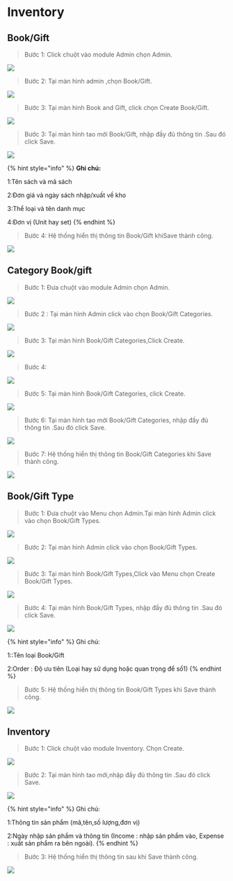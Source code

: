 # Inventory

## Book/Gift

> Bước 1: Click chuột vào module Admin chọn Admin.

![](.gitbook/assets/book1.png)

> Bước 2: Tại màn hình admin ,chọn Book/Gift.

![](.gitbook/assets/book2.png)

> Bước 3: Tại màn hình Book and Gift, click chọn Create Book/Gift.

![](.gitbook/assets/book3.png)

> Bước 3: Tại màn hình tao mới Book/Gift, nhập đầy đủ thông tin .Sau đó click Save.

![](.gitbook/assets/book4.png)

{% hint style="info" %}
**Ghi chú:**

1:Tên sách và mã sách

2:Đơn giá và ngày sách nhập/xuất về kho

3:Thể loại và tên danh mục

4:Đơn vị \(Unit hay set\)
{% endhint %}

> Bước 4: Hệ thống hiển thị thông tin Book/Gift khiSave thành công.

![](.gitbook/assets/book5.png)

## Category Book/gift 

> Bước 1: Đưa chuột vào module Admin chọn Admin.

![](.gitbook/assets/book1.png)

> Bước 2 : Tại màn hình Admin click vào chọn Book/Gift Categories.

![](.gitbook/assets/gift2.png)

> Bước 3: Tại màn hình Book/Gift Categories,Click Create.

![](.gitbook/assets/gift3.png)

> Bước 4:

![](.gitbook/assets/gift4.png)

> Bước 5: Tại màn hình Book/Gift Categories, click Create.

![](.gitbook/assets/gift7.png)

> Bước 6: Tại màn hình tao mới Book/Gift Categories, nhập đầy đủ thông tin .Sau đó click Save.

![](.gitbook/assets/gift5.PNG)

> Bước 7: Hệ thống hiển thị thông tin Book/Gift Categories khi Save thành công.

![](.gitbook/assets/gift6.PNG)

## Book/Gift Type

> Bước 1: Đưa chuột vào Menu chọn Admin.Tại màn hình Admin click vào chọn Book/Gift Types.

![](.gitbook/assets/book1%20%281%29.png)

> Bước 2: Tại màn hình Admin click vào chọn Book/Gift Types.

![](.gitbook/assets/type3.png)

> Bước 3: Tại màn hình Book/Gift Types,Click vào Menu chọn Create Book/Gift Types.

![](.gitbook/assets/type4.png)

> Bước 4: Tại màn hình Book/Gift Types, nhập đầy đủ thông tin .Sau đó click Save.

![](.gitbook/assets/type5.png)

{% hint style="info" %}
Ghi chú:

1::Tên loại Book/Gift 

2:Order : Độ ưu tiên \(Loại hay sử dụng hoặc quan trọng để số1\)
{% endhint %}

> Bước 5: Hệ thống hiển thị thông tin Book/Gift Types khi Save thành công.

![](.gitbook/assets/type1.png)

## Inventory

> Bước 1: Click chuột vào module Inventory. Chọn Create.

![](.gitbook/assets/inven1.png)

> Bước 2: Tại màn hình tao mới,nhập đầy đủ thông tin .Sau đó click Save.

![](.gitbook/assets/inven2.png)

{% hint style="info" %}
Ghi chú:

1:Thông tin sản phẩm \(mã,tên,số lượng,đơn vị\)

2:Ngày nhập sản phẩm và thông tin \(Income : nhập sản phẩm vào, Expense : xuất sản phẩm ra bên ngoài\).
{% endhint %}

> Bước 3: Hệ thống hiển thị thông tin sau khi Save thành công.

![](.gitbook/assets/inven3.png)

